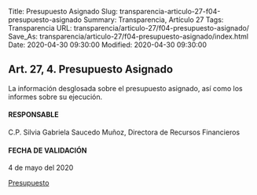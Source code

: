 Title: Presupuesto Asignado
Slug: transparencia-articulo-27-f04-presupuesto-asignado
Summary: Transparencia, Artículo 27
Tags: Transparencia
URL: transparencia/articulo-27/f04-presupuesto-asignado/
Save_As: transparencia/articulo-27/f04-presupuesto-asignado/index.html
Date: 2020-04-30 09:30:00
Modified: 2020-04-30 09:30:00


## Art. 27, 4. Presupuesto Asignado

La información desglosada sobre el presupuesto asignado, así como los informes sobre su ejecución.

#### RESPONSABLE

C.P. Silvia Gabriela Saucedo Muñoz, Directora de Recursos Financieros

#### FECHA DE VALIDACIÓN

4 de mayo del 2020

[Presupuesto](https://www.pjecz.gob.mx/transparencia/articulo-21/f20-presupuesto-asignado/)


